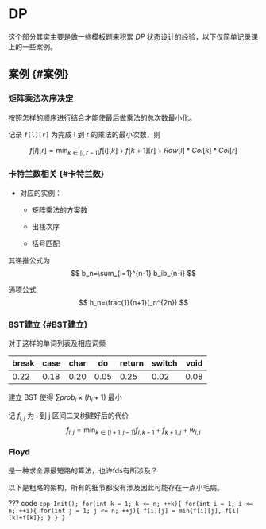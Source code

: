 # DP

这个部分其实主要是做一些模板题来积累 $DP$ 状态设计的经验，以下仅简单记录课上的一些案例。

## 案例 {#案例}

### 矩阵乘法次序决定

按照怎样的顺序进行结合才能使最后做乘法的总次数最小化。

记录 `f[l][r]` 为完成 l 到 r 的乘法的最小次数，则

$$
f[l][r] = \min_{k\in[l,r-1]} f[l][k]+f[k+1][r]+Row[l]*Col[k]*Col[r]
$$

### 卡特兰数相关 {#卡特兰数}

- 对应的实例：

  - 矩阵乘法的方案数
  
  - 出栈次序
  
  - 括号匹配

其递推公式为
$$
b_n=\sum_{i=1}^{n-1} b_ib_{n-i}
$$

通项公式
$$
h_n=\frac{1}{n+1}(_n^{2n})
$$

### BST建立 {#BST建立}

对于这样的单词列表及相应词频

| break | case | char | do   | return | switch | void |
| ----- | ---- | ---- | ---- | ------ | ------ | ---- |
| 0.22  | 0.18 | 0.20 | 0.05 | 0.25   | 0.02   | 0.08 |

建立 BST 使得 $\sum prob_i\times (h_i+1)$ 最小

记 $f_{i,j}$ 为 i 到 j 区间二叉树建好后的代价
$$
f_{i,j} = \min_{k\in[i+1,j-1]} f_{i,k-1} + f_{k+1,j} + w_{i,j}
$$

### Floyd

是一种求全源最短路的算法，也许fds有所涉及？

以下是粗略的架构，所有的细节都没有涉及因此可能存在一点小毛病。

??? code
    ```cpp
    Init();
    for(int k = 1; k <= n; ++k){
        for(int i = 1; i <= n; ++i){
            for(int j = 1; j <= n; ++j){
                f[i][j] = min{f[i][j], f[i][k]+f[k]};
            }
        }
    }
    ```

